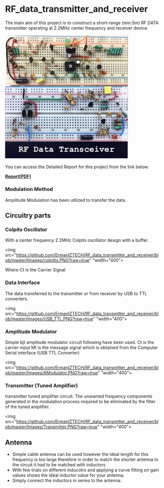 # RF_data_transmitter_and_receiver
The main aim of this project is to construct a short-range (min:5m) RF DATA
transmitter operating at 2.2MHz center frequency and receiver device.

<img src="https://github.com/ErmanIZTECH/RF_data_transmitter_and_receiver/blob/master/Images/transceiver.PNG?raw=true" width="400">

You can access the Detailed Report for this project from the link below.

**[Report[PDF]](https://github.com/ErmanIZTECH/RF_data_transmitter_and_receiver/blob/master/P3_Final_Report%20end.pdf)**

### Modulation Method
Amplitude Modulation has been utilized to transfer the data. 
 
 ## Circuitry parts
 ### Colpits Oscillator
 With a center frequency 2.2MHz Colpits oscillator design with a buffer. 
 
 <img src="https://github.com/ErmanIZTECH/RF_data_transmitter_and_receiver/blob/master/Images/colpitts.PNG?raw=true" "width="400">
 
 Where Ct is the Carrier Signal
 ### Data Interface
 The data transferred to the transmitter or from receiver by USB to TTL converters.
 
 <img src="https://github.com/ErmanIZTECH/RF_data_transmitter_and_receiver/blob/master/Images/USB_TTL.PNG?raw=true" "width="400">
 
 
  ### Amplitude Modulator
  Simple bjt amplitude modulator circuit following have been used.
  Ct is the carrier input Mt is the message signal which is obtained from the Computer Serial interface (USB TTL Converter)
  
  <img src="https://github.com/ErmanIZTECH/RF_data_transmitter_and_receiver/blob/master/Images/AModulator.PNG?raw=true" "width="400">
  
   ### Transmitter (Tuned Amplifier)
  transmitter tuned amplifier circuit. The unwanted frequency components generated in the modulation process required to be eliminated by the filter of the tuned amplifier.
  
  <img src="https://github.com/ErmanIZTECH/RF_data_transmitter_and_receiver/blob/master/Images/Transmitter.PNG?raw=true" "width="400">
  
  ## Antenna
  * Simple cable antenna can be used however the ideal length for this frequency is too large therefore in order to match the shorter antenna to the circuit it had to be matched with inductors 
  * With few trials on different inducotrs and applying a curve fitting on gain values shows the ideal inductor value for your antenna.
  * Simply connect the inductors in series to the antenna.

